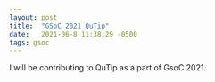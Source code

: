 ```yaml
---
layout: post
title:  "GSoC 2021 QuTip"
date:   2021-06-8 11:38:29 -0500
tags: gsoc
---
```

I will be contributing to QuTip as a part of GsoC 2021. 
